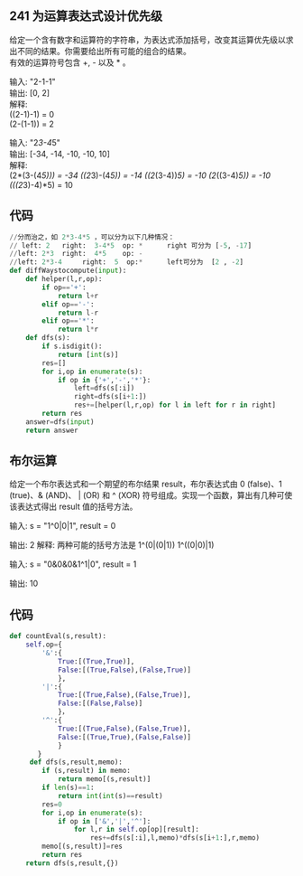 ## 241 为运算表达式设计优先级

给定一个含有数字和运算符的字符串，为表达式添加括号，改变其运算优先级以求出不同的结果。你需要给出所有可能的组合的结果。\
有效的运算符号包含 +, - 以及 * 。

输入: "2-1-1"\
输出: [0, 2]\
解释: \
((2-1)-1) = 0 \
(2-(1-1)) = 2

输入: "2*3-4*5"\
输出: [-34, -14, -10, -10, 10]\
解释: \
(2*(3-(4*5))) = -34
((2*3)-(4*5)) = -14 
((2*(3-4))*5) = -10 
(2*((3-4)*5)) = -10 
(((2*3)-4)*5) = 10

## 代码

```Python
//分而治之，如 2*3-4*5 ，可以分为以下几种情况：
// left: 2   right:  3-4*5  op: *      right 可分为 [-5, -17]
//left: 2*3  right:  4*5    op: -
//left: 2*3-4     right:  5  op:*      left可分为  [2 , -2]
def diffWaystocompute(input):
    def helper(l,r,op):
        if op=='+':
            return l+r
        elif op=='-':
            return l-r
        elif op=='*':
            return l*r
    def dfs(s):
        if s.isdigit():
            return [int(s)]
        res=[]
        for i,op in enumerate(s):
            if op in {'+','-','*'}:
                left=dfs(s[:i])
                right=dfs(s[i+1:])
                res+=[helper(l,r,op) for l in left for r in right]
        return res
    answer=dfs(input)
    return answer
```

## 布尔运算

给定一个布尔表达式和一个期望的布尔结果 result，布尔表达式由 0 (false)、1 (true)、& (AND)、 | (OR) 和 ^ (XOR) 符号组成。实现一个函数，算出有几种可使该表达式得出 result 值的括号方法。

输入: s = "1^0|0|1", result = 0

输出: 2
解释: 两种可能的括号方法是
1^(0|(0|1))
1^((0|0)|1)

输入: s = "0&0&0&1^1|0", result = 1

输出: 10

## 代码

```Python
def countEval(s,result):
    self.op={
        '&':{
            True:[(True,True)],
            False:[(True,False),(False,True)]
            },
        '|':{
            True:[(True,False),(False,True)],
            False:[(False,False)]
            }，
        '^':{
            True:[(True,False),(False,True)],
            False:[(True,True),(False,False)]
            }
       }
     def dfs(s,result,memo):
        if (s,result) in memo:
            return memo[(s,result)]
        if len(s)==1:
            return int(int(s)==result)
        res=0
        for i,op in enumerate(s):
            if op in ['&','|','^']:
                for l,r in self.op[op][result]:
                    res+=dfs(s[:i],l,memo)*dfs(s[i+1:],r,memo)
        memo[(s,result)]=res
        return res
    return dfs(s,result,{})
```
